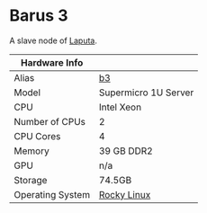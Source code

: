 
# Barus 3

A slave node of [Laputa](/systems/laputa).

**Hardware Info** | |
---|---
Alias | [b3]()
Model | Supermicro 1U Server
CPU | Intel Xeon
Number of CPUs | 2
CPU Cores | 4
Memory | 39 GB DDR2
GPU | n/a
Storage | 74.5GB
Operating System | [Rocky Linux](https://rockylinux.org/)
